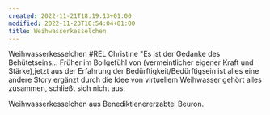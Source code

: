 ```yaml
---
created: 2022-11-21T18:19:13+01:00
modified: 2022-11-23T10:54:04+01:00
title: Weihwasserkesselchen
---
```


Weihwasserkesselchen #REL
 Christine
"Es ist der Gedanke des Behütetseins... Früher im Bollgefühl von (vermeintlicher eigener Kraft und Stärke),jetzt aus der Erfahrung der Bedürftigkeit/Bedürftigsein ist alles eine andere Story ergänzt durch die Idee von virtuellem Weihwasser gehört alles zusammen, schließt sich nicht aus.

Weihwasserkesselchen aus Benediktienererzabtei Beuron.

